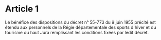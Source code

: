 # Article 1

Le bénéfice des dispositions du décret n° 55-773 du 9 juin 1955 précité est étendu aux personnels de la Régie départementale des sports d'hiver et du tourisme du haut Jura remplissant les conditions fixées par ledit décret.
